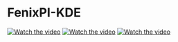 # FenixPI-KDE
[![Watch the video](https://img.youtube.com/vi/IAFghWV7OOE/maxresdefault.jpg)](https://youtu.be/IAFghWV7OOE)
[![Watch the video](https://img.youtube.com/vi/psQUqIOxwRo/maxresdefault.jpg)](https://youtu.be/psQUqIOxwRo)
[![Watch the video](https://img.youtube.com/vi/pYOun_Zna7c/maxresdefault.jpg)](https://youtu.be/pYOun_Zna7c)


